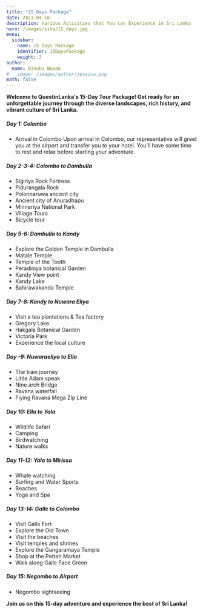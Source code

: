 ```yaml
---
title: "15 Days Package"
date: 2023-04-16
description: Various Activities that You can Experience in Sri Lanka
hero: /images/site/15_days.jpg
menu:
  sidebar:
    name: 15 Days Package
    identifier: 15DaysPackage
    weight: 3
author:
  name: Dinuka Nuwan
#   image: /images/author/jessica.png
math: false
---
```


**Welcome to QuestinLanka's 15-Day Tour Package! Get ready for an unforgettable journey through the diverse landscapes, rich history, and vibrant culture of Sri Lanka.**

#####  Day 1: Colombo

- Arrival in Colombo Upon arrival in Colombo, our representative will greet you at the airport and transfer you to your hotel. You'll have some time to rest and relax before starting your adventure. 

#####  Day 2-3-4: Colombo to Dambulla

- Sigiriya Rock Fortress
- Pidurangala Rock
- Polonnaruwa ancient city
- Ancient city of Anuradhapu
- Minneriya National Park
- Village Tours
- Bicycle tour 


#####  Day 5-6: Dambulla to Kandy

- Explore the Golden Temple in Dambulla
- Matale Temple
- Temple of the Tooth
- Peradiniya botanical Garden
- Kandy View point
- Kandy Lake
- Bahirawakanda Temple 


#####  Day 7-8: Kandy to Nuwara Eliya

- Visit a tea plantations & Tea factory
- Gregory Lake
- Hakgala Botanical Garden
- Victoria Park
- Experience the local culture 


#####  Day -9: Nuwaraeliya to Ella

- The train journey
- Little Adam speak
- Nine arch Bridge
- Ravana waterfall
- Flying Ravana Mega Zip Line 


#####  Day 10: Ella to Yala

- Wildlife Safari
- Camping
- Birdwatching
- Nature walks 


#####  Day 11-12: Yala to Mirissa

- Whale watching
- Surfing and Water Sports
- Beaches
- Yoga and Spa 


#####  Day 13-14: Galle to Colombo

- Visit Galle Fort
- Explore the Old Town
- Visit the beaches
- Visit temples and shrines
- Explore the Gangaramaya Temple
- Shop at the Pettah Market
- Walk along Galle Face Green 


#####  Day 15: Negombo to Airport

- Negombo sightseeing


**Join us on this 15-day adventure and experience the best of Sri Lanka!**
